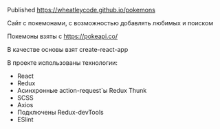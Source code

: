 Published https://wheatleycode.github.io/pokemons

Сайт с покемонами, с возможностью добавлять любимых и поиском

Покемоны взяты с https://pokeapi.co/

В качестве основы взят create-react-app

В проекте использованы технологии:
- React
- Redux
- Асинхронные action-request`ы Redux Thunk
- SCSS
- Axios
- Подключены Redux-devTools
- ESlint


